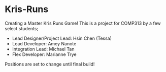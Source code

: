 # Kris-Runs
Creating a Master Kris Runs Game!
This is a project for COMP313 by a few select students; 

- Lead Designer/Project Lead: Hsin Chen (Tessa) 
- Lead Developer: Amey Nanote
- Integration Lead: Michael Tan 
- Flex Developer: Marianne Trye

Positions are set to change until final build!
